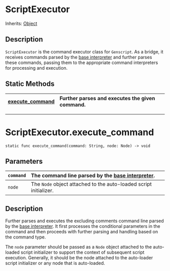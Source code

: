 # ScriptExecutor

Inherits: [Object](https://docs.godotengine.org/en/stable/classes/class_object.html)

## Description

`ScriptExecutor` is the command executor class for `Genscript`. As a bridge, it receives commands parsed by the [base interpreter](BaseInterpreter.md) and further parses these commands, passing them to the appropriate command interpreters for processing and execution.

## Static Methods

|[execute_command](#scriptexecutorexecute_command)|Further parses and executes the given command.|
|:---|:---|

---

# ScriptExecutor.execute_command

`static func execute_command(command: String, node: Node) -> void`  

## Parameters

|`command`|The command line parsed by the [base interpreter](BaseInterpreter.md).|
|:---|:---|
|`node`|The `Node` object attached to the auto-loaded script initializer.|
  
## Description

Further parses and executes the excluding comments command line parsed by the [base interpreter](BaseInterpreter.md). It first processes the conditional parameters in the command and then proceeds with further parsing and handling based on the command type.

The `node` parameter should be passed as a `Node` object attached to the auto-loaded script initializer to support the context of subsequent script execution. Generally, it should be the node attached to the auto-loader script initializer or any node that is auto-loaded.
